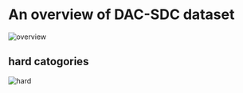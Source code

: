 # An overview of DAC-SDC dataset
![overview](https://github.com/wangyipengw1p/DAC-SDC-2019/tree/master/doc/overview.jpg)
## hard catogories
![hard](https://github.com/wangyipengw1p/DAC-SDC-2019/tree/master/doc/hard.jpg)
